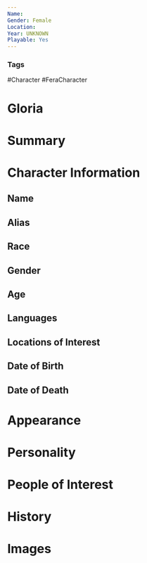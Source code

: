 ```yaml
---
Name: 
Gender: Female
Location: 
Year: UNKNOWN
Playable: Yes
---
```


### Tags
#Character #FeraCharacter 

# Gloria


# Summary


# Character Information

## Name

## Alias

## Race

## Gender

## Age

## Languages

## Locations of Interest

## Date of Birth

## Date of Death

# Appearance

# Personality

# People of Interest

# History

# Images
